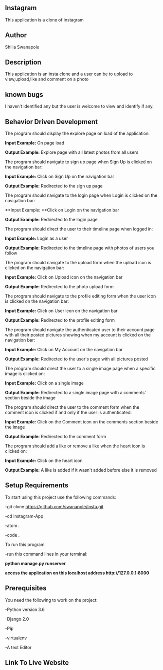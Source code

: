 ## Instagram

This application is a clone of instagram

## Author

Shilla Swanapole

## Description

This application is an insta clone and a user can be to upload to view,upload,like and comment on a photo

## known bugs

I haven't identified any but the user is welcome to view and identify if any.

## Behavior Driven Development

The program should display the explore page on load of the application:

**Input Example:** On page load

**Output Example:** Explore page with all latest photos from all users

The program should navigate to sign up page when Sign Up is clicked on the navigation bar:

**Input Example:** Click on Sign Up on the navigation bar

**Output Example:** Redirected to the sign up page

The program should navigate to the login page when Login is clicked on the navigation bar:

**Input Example: **Click on Login on the navigation bar

**Output Example:** Redirected to the login page

The program should direct the user to their timeline page when logged in:

**Input Example:** Login as a user

**Output Example:** Redirected to the timeline page with photos of users you follow

The program should navigate to the upload form when the upload icon is clicked on the navigation bar:

**Input Example:** Click on Upload icon on the navigation bar

**Output Example:** Redirected to the photo upload form

The program should navigate to the profile editing form when the user icon is clicked on the navigation bar:

**Input Example:** Click on User icon on the navigation bar

**Output Example:** Redirected to the profile editing form

The program should navigate the authenticated user to their account page with all their posted pictures showing when my account is clicked on the navigation bar:

**Input Example:** Click on My Account on the navigation bar

**Output Example:** Redirected to the user's page with all pictures posted

The program should direct the user to a single image page when a specific image is clicked on:

**Input Example:** Click on a single image

**Output Example:** Redirected to a single image page with a comments' section beside the image

The program should direct the user to the comment form when the comment icon is clicked if and only if the user is authenticated:

**Input Example:** Click on the Comment icon on the comments section beside the image

**Output Example:** Redirected to the comment form

The program should add a like or remove a like when the heart icon is clicked on:

**Input Example:** Click on the heart icon

**Output Example:** A like is added if it wasn't added before else it is removed

## Setup Requirements

To start using this project use the following commands:

-git clone https://github.com/swanapole/Insta.git

-cd Instagram-App

-atom .

-code .

To run this program

-run this command lines in your terminal:

**python manage.py runserver**

**access the application on this localhost address http://127.0.0.1:8000**

## Prerequisites

You need the following to work on the project:

-Python version 3.6

-Django 2.0

-Pip

-virtualenv

-A text Editor

## Link To Live Website
